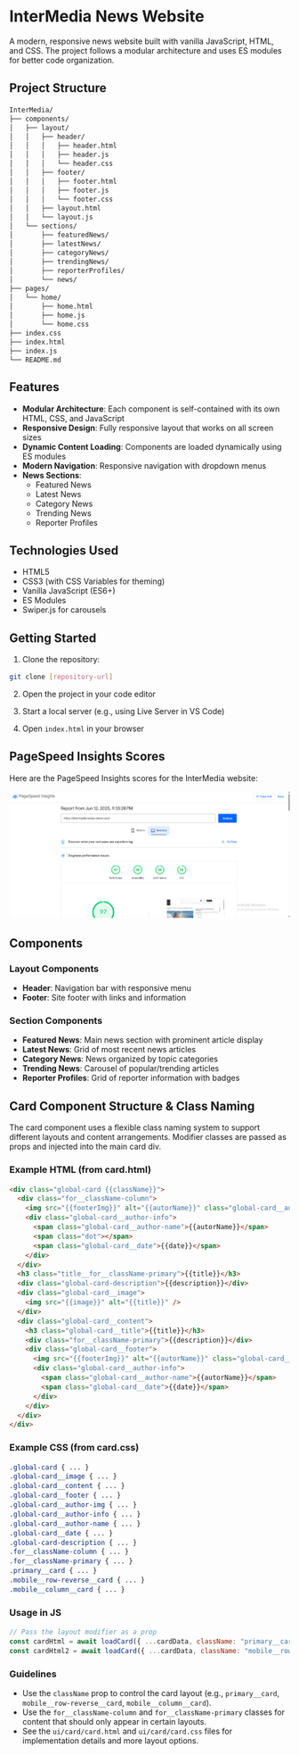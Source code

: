# InterMedia News Website

A modern, responsive news website built with vanilla JavaScript, HTML, and CSS. The project follows a modular architecture and uses ES modules for better code organization.

## Project Structure

```
InterMedia/
├── components/
│   ├── layout/
│   │   ├── header/
│   │   │   ├── header.html
│   │   │   ├── header.js
│   │   │   └── header.css
│   │   ├── footer/
│   │   │   ├── footer.html
│   │   │   ├── footer.js
│   │   │   └── footer.css
│   │   ├── layout.html
│   │   └── layout.js
│   └── sections/
│       ├── featuredNews/
│       ├── latestNews/
│       ├── categoryNews/
│       ├── trendingNews/
│       ├── reporterProfiles/
│       └── news/
├── pages/
│   └── home/
│       ├── home.html
│       ├── home.js
│       └── home.css
├── index.css
├── index.html
├── index.js
└── README.md
```

## Features

- **Modular Architecture**: Each component is self-contained with its own HTML, CSS, and JavaScript
- **Responsive Design**: Fully responsive layout that works on all screen sizes
- **Dynamic Content Loading**: Components are loaded dynamically using ES modules
- **Modern Navigation**: Responsive navigation with dropdown menus
- **News Sections**:
  - Featured News
  - Latest News
  - Category News
  - Trending News
  - Reporter Profiles

## Technologies Used

- HTML5
- CSS3 (with CSS Variables for theming)
- Vanilla JavaScript (ES6+)
- ES Modules
- Swiper.js for carousels

## Getting Started

1. Clone the repository:
```bash
git clone [repository-url]
```

2. Open the project in your code editor

3. Start a local server (e.g., using Live Server in VS Code)

4. Open `index.html` in your browser


## PageSpeed Insights Scores

Here are the PageSpeed Insights scores for the InterMedia website:

![PageSpeed Insights Score](assets/pagespeedInsights.png)


## Components

### Layout Components
- **Header**: Navigation bar with responsive menu
- **Footer**: Site footer with links and information

### Section Components
- **Featured News**: Main news section with prominent article display
- **Latest News**: Grid of most recent news articles
- **Category News**: News organized by topic categories
- **Trending News**: Carousel of popular/trending articles
- **Reporter Profiles**: Grid of reporter information with badges

## Card Component Structure & Class Naming

The card component uses a flexible class naming system to support different layouts and content arrangements. Modifier classes are passed as props and injected into the main card div.

### Example HTML (from card.html)
```html
<div class="global-card {{className}}">
  <div class="for__className-column">
    <img src="{{footerImg}}" alt="{{autorName}}" class="global-card__author-img" />
    <div class="global-card__author-info">
      <span class="global-card__author-name">{{autorName}}</span>
      <span class="dot"></span>
      <span class="global-card__date">{{date}}</span>
    </div>
  </div>
  <h3 class="title__for__className-primary">{{title}}</h3>
  <div class="global-card-description">{{description}}</div>
  <div class="global-card__image">
    <img src="{{image}}" alt="{{title}}" />
  </div>
  <div class="global-card__content">
    <h3 class="global-card__title">{{title}}</h3>
    <div class="for__className-primary">{{description}}</div>
    <div class="global-card__footer">
      <img src="{{footerImg}}" alt="{{autorName}}" class="global-card__author-img" />
      <div class="global-card__author-info">
        <span class="global-card__author-name">{{autorName}}</span>
        <span class="global-card__date">{{date}}</span>
      </div>
    </div>
  </div>
</div>
```

### Example CSS (from card.css)
```css
.global-card { ... }
.global-card__image { ... }
.global-card__content { ... }
.global-card__footer { ... }
.global-card__author-img { ... }
.global-card__author-info { ... }
.global-card__author-name { ... }
.global-card__date { ... }
.global-card-description { ... }
.for__className-column { ... }
.for__className-primary { ... }
.primary__card { ... }
.mobile__row-reverse__card { ... }
.mobile__column__card { ... }
```

### Usage in JS
```js
// Pass the layout modifier as a prop
const cardHtml = await loadCard({ ...cardData, className: "primary__card" });
const cardHtml2 = await loadCard({ ...cardData, className: "mobile__row-reverse__card" });
```

### Guidelines
- Use the `className` prop to control the card layout (e.g., `primary__card`, `mobile__row-reverse__card`, `mobile__column__card`).
- Use the `for__className-column` and `for__className-primary` classes for content that should only appear in certain layouts.
- See the `ui/card/card.html` and `ui/card/card.css` files for implementation details and more layout options.


